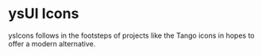 # ysUI Icons
ysIcons follows in the footsteps of projects like the Tango icons in hopes to offer a modern alternative.
